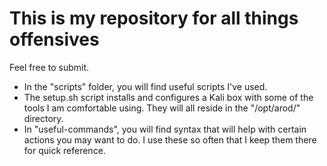 # This is my repository for all things offensives


Feel free to submit.

- In the "scripts" folder, you will find useful scripts I've used.
- The setup.sh script installs and configures a Kali box with some of the tools I am comfortable using. They will all reside in the "/opt/arod/" directory.
- In "useful-commands", you will find syntax that will help with certain actions you may want to do. I use these so often that I keep them there for quick reference. 
